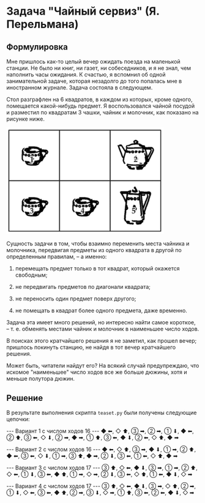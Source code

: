 # Задача "Чайный сервиз" (Я. Перельмана)

## Формулировка


Мне пришлось как-то целый вечер ожидать поезда на маленькой станции. Не было ни книг, ни газет, ни собеседников, и я не знал, чем наполнить часы ожидания. К счастью, я вспомнил об одной занимательной задаче, которая незадолго до того попалась мне в иностранном журнале. Задача состояла в следующем.

Стол разграфлен на 6 квадратов, в каждом из которых, кроме одного, помещается какой-нибудь предмет. Я воспользовался чайной посудой и разместил по квадратам 3 чашки, чайник и молочник, как показано на рисунке ниже.

<img src="./table.png" style="zoom:80%;" />

Сущность задачи в том, чтобы взаимно переменить места чайника и молочника, передвигая предметы из одного квадрата в другой по определенным правилам, – а именно:


1. перемещать предмет только в тот квадрат, который окажется свободным;

2. не передвигать предметов по диагонали квадрата;

3. не переносить один предмет поверх другого;

4. не помещать в квадрат более одного предмета, даже временно.

Задача эта имеет много решений, но интересно найти самое короткое, – т. е. обменять местами чайник и молочник в наименьшее число ходов.

В поисках этого кратчайшего решения я не заметил, как прошел вечер; пришлось покинуть станцию, не найдя в тот вечер кратчайшего решения.

Может быть, читатели найдут его? На всякий случай предупреждаю, что искомое "наименьшее" число ходов все же больше дюжины, хотя и меньше полутора дюжин.

## Решение

В результате выполнения скрипта `teaset.py` были получены следующие цепочки:

--- Вариант 1 с числом ходов 16 ---
◆ ⬅, ◇ ⬆, ③ ➡, ② ➡, ① ⬇, ◆ ⬅, ② ⬆, ③ ⬅, ◇ ⬇, ② ➡, ◆ ➡, ① ⬆, ③ ⬅, ◆ ⬇, ② ⬅, ◇ ⬆, ◆ ➡

--- Вариант 2 с числом ходов 16 ---
◆ ⬅, ◇ ⬆, ③ ➡, ◆ ⬇, ① ➡, ② ⬆, ◆ ⬅, ③ ⬅, ◇ ⬇, ① ➡, ③ ⬆, ◆ ➡, ② ⬇, ③ ⬅, ① ⬅, ◇ ⬆, ◆ ➡

--- Вариант 3 с числом ходов 17 ---
③ ⬆, ◇ ⬅, ◆ ⬇, ③ ➡, ① ➡, ② ⬆, ◇ ⬅, ① ⬇, ③ ⬅, ◆ ⬆, ① ➡, ◇ ➡, ② ⬇, ③ ⬅, ◇ ⬆, ① ⬅, ◆ ⬇, ◇ ➡

--- Вариант 4 с числом ходов 17 ---
③ ⬆, ◇ ⬅, ◆ ⬇, ③ ➡, ◇ ⬆, ② ➡, ① ⬇, ◇ ⬅, ③ ⬅, ◆ ⬆, ② ➡, ③ ⬇, ◇ ➡, ① ⬆, ③ ⬅, ② ⬅, ◆ ⬇, ◇ ➡
